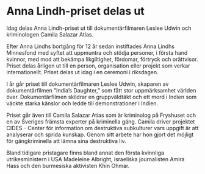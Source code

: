 # Anna Lindh-priset delas ut

Idag delas Anna Lindh\-priset ut till dokumentärfilmaren Leslee Udwin och kriminologen Camila Salazar Atías.


Efter Anna Lindhs bortgång för 12 år sedan instiftades Anna Lindhs Minnesfond med syftet att uppmuntra och stödja personer, i första hand kvinnor, med mod att bekämpa likgiltighet, fördomar, förtryck och orättvisor. Priset delas årligen ut till en person, organisation eller projekt som verkar internationellt. Priset delas ut idag i en ceremoni i riksdagen.

I år går priset till dokumentärfilmaren Leslee Udwin, skaparen av dokumentärfilmen ”India’s Daughter,” som fått stor uppmärksamhet världen över. Dokumentärfilmen skildrar en gruppväldtäkt och ett mord i Indien som väckte starka känslor och ledde till demonstrationer i Indien.

Priset går även till Camila Salazar Atías som är kriminolog på Fryshuset och en av Sveriges främsta experter på kriminella gäng. Camila driver projektet CIDES \- Center för information om destruktiva subkulturer vars uppgift är att analyserar och sprida kunskap. Genom sitt arbete har hon gjort det möjligt för gängkriminella att lämna sina destruktiva liv.

Bland tidigare pristagare finns bland annat den första kvinnliga utrikesministern i USA Madeleine Albright, israeliska journalisten Amira Hass och den burmesiska aktivisten Khin Ohmar.
